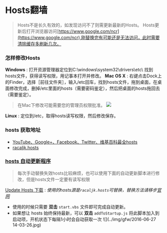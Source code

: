 # Hosts翻墙

> Hosts不是长久有效的，如发现访问不了则需更新最新的Hosts。
> Hosts更新后打开浏览器访问[https://www.google.com/ncr](https://www.google.com/ncr),刚替换完有可能还是无法访问，此时需要清除缓存多刷新几次。

### 怎样修改Hosts

**Windows** : 打开资源管理器定位到C:\windows\system32\drivers\etc\ 找到hosts文件，获得读写权限，用记事本打开并修改。
**Mac OS X** : 右键点击Dock上的Finder，选择［前往文件夹］，输入/etc回车，找到hosts文件，拖到桌面，在桌面修改完成，删掉/etc里面的hosts（需要密码鉴定），然后把桌面的hosts拖回去（需要鉴定）。
> 在Mac下修改可能需要您的管理员权限批准。
> ![](https://o1lk7rmd9.qnssl.com/wp-content/uploads/2013/07/private_etc-500x243.png)

**Linux** : 定位到/etc，取得hosts读写权限，然后修改保存。

### hosts 获取地址

- [YouTube、Google+、Facebook、Twitter、维基百科最全hosts](https://blog.netsh.org/posts/youtube-google-facebook-twitter-wikipedia-hosts_1199.netsh.html)
- [racaljk.hosts](https://raw.githubusercontent.com/racaljk/hosts/master/hosts)

### [hosts 自动更新程序](https://github.com/ladder1984/updateHosts)

> 每次手动替换失效hosts比较麻烦，也可以使用下面的自动更新脚本进行修改，但是hosts文件一定要有读写权限

[Update Hosts 下载](../updateHosts.zip)  : *使用的hosts源是`racaljk.hosts`可替换，替换方法请移步[官网](https://github.com/ladder1984/updateHosts)*

- 使用的时候只需要 **双击** `start.vbs` 文件即可完成自动更新。
- 如果想让 hosts 始终保持最新，可以 **双击** `addToStartup.js` 将此脚本加入到启动项，开机状态下每隔1小时会自动获取一次
  ![](../img/gfw/2016-06-27 14-03-26.jpg)
